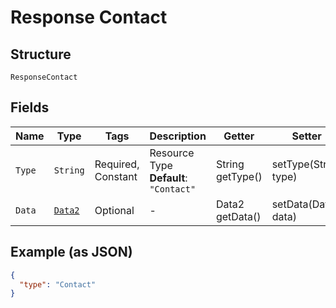 
# Response Contact

## Structure

`ResponseContact`

## Fields

| Name | Type | Tags | Description | Getter | Setter |
|  --- | --- | --- | --- | --- | --- |
| `Type` | `String` | Required, Constant | Resource Type<br>**Default**: `"Contact"` | String getType() | setType(String type) |
| `Data` | [`Data2`](../../doc/models/data-2.md) | Optional | - | Data2 getData() | setData(Data2 data) |

## Example (as JSON)

```json
{
  "type": "Contact"
}
```

